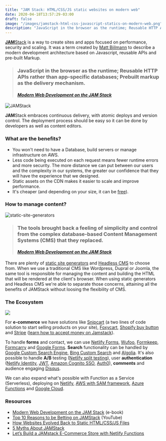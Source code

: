 ```yaml
---
title: "JAM Stack: HTML/CSS/JS static websites on modern web"
date: 2020-04-18T13:57:29-03:00
draft: false
image: "/images/jamstack-html-css-javascript-statics-on-modern-web.png"
description: "JavaScript in the browser as the runtime; Reusable HTTP APIs rather than app-specific databases; Prebuilt markup as the delivery mechanism."
---
```


[**JAM**Stack](https://jamstack.org/) is a way to create sites and apps focused on performance, security and scaling. It was a term created by [Matt Biilmann](https://twitter.com/biilmann) to describe a modern development architecture based on Javascript, reusable APIs and pre-built Markup.

> ### **J**avaScript in the browser as the runtime; Reusable HTTP **A**PIs rather than app-specific databases; Prebuilt **m**arkup as the delivery mechanism. 
>
> #### [*Modern Web Development on the JAM Stack*](https://www.netlify.com/oreilly-jamstack/)

![JAMStack](/images/jamstack.png)

**JAM**Stack embraces continuous delivery, with atomic deploys and version control. The deployment process should be easy so it can be done by developers as well as content editors. 

### What are the benefits?

- You won't need to have a Database, build servers or manage infrastructure on AWS.
- Less code being executed on each request means fewer runtime errors and more security. The more distance we can put between our users and the complexity in our systems, the greater our confidence that they will have the experience that we designed.
- Static assets on the CDN makes it easier to scale and improve performance.
- It's cheaper (and depending on your size, it can be [free](https://www.netlify.com)).



### How to manage content?

![static-site-generators](/images/static-site-generators.png)

> ### The tools brought back a feeling of simplicity and control from the complex database-based Content Management Systems (CMS) that they replaced.
>
> #### [*Modern Web Development on the JAM Stack*](https://www.netlify.com/oreilly-jamstack/)

There are plenty of [static site generators](https://www.staticgen.com/) and [Headless CMS](https://headlesscms.org/) to choose from. When we use a traditional CMS like Wordpress, Dupral or Joomla, the same tool is responsible for managing the content and building the HTML that will be rendered at the client's browser. When using static generators and Headless CMS we're able to separate those concerns, attaining all the benefits of JAMStack without loosing the flexibility of CMS.

### The Ecosystem

![](/images/ecosystem.png)

For **e-commerce** we have solutions like [Snipcart](https://snipcart.com/) (a two lines of code solution to start selling products on your site), [Foxycart](https://www.foxy.io/), [Shopify buy button](https://www.shopify.co.uk/buy-button) and [Stripe](https://stripe.com/en-br) ([learn how to accept money on Jamstack](https://www.netlify.com/blog/2020/04/13/learn-how-to-accept-money-on-jamstack-sites-in-38-minutes/)).

To handle **forms** and contact, we can use [Netlify Forms](https://www.netlify.com/products/forms/), [Wufoo](https://www.wufoo.com/), [Formkeep](https://formkeep.com/), [Formcarry](https://formcarry.com/) and [Google Forms](https://www.google.com/forms/about/). **Search** functionality can be handled by [Google Custom Search Engine](https://cse.google.com/about), [Bing Custom Search](https://www.customsearch.ai/) and [Algolia](https://www.algolia.com/). It's also possible to handle **A/B** testing ([Netlify split testing](https://docs.netlify.com/site-deploys/split-testing/?_ga=2.128409157.833240796.1587206131-2078730938.1586971403)), user **authentication** ([Netlify Identity](https://docs.netlify.com/visitor-access/identity/), [JWT](https://jwt.io/), [Amazon Cognito SSO](https://aws.amazon.com/pt/cognito/), [Auth0](https://auth0.com/)), **comments** and audience engaging [Disqus](https://disqus.com/).

We can also expand what's possible with Function as a Service (Serverless), deploying on [Netlify](https://www.netlify.com/products/functions/), [AWS with SAM framework](https://www.guidopercu.dev/blog/build-a-serverless-python-api-using-aws-sam/), [Azure Functions](https://azure.microsoft.com/en-us/services/functions/) and [Google Cloud](https://cloud.google.com/functions/).



### Resources

- [Modern Web Development on the JAM Stack](https://www.netlify.com/oreilly-jamstack/) (e-book)
- [Top 10 Reasons to be Betting on JAMStack](https://www.youtube.com/watch?v=NpDYdflrND0) (YouTube)
- [How Websites Evolved Back to Static HTML/CSS/JS Files](https://paramaggarwal.substack.com/p/how-websites-evolved-back-to-static-html-css-js-files-57ce549f81db)
- [5 Myths About JAMStack](https://css-tricks.com/5-myths-about-jamstack/)
- [Let’s Build a JAMstack E-Commerce Store with Netlify Functions](https://css-tricks.com/lets-build-a-jamstack-e-commerce-store-with-netlify-functions/)

